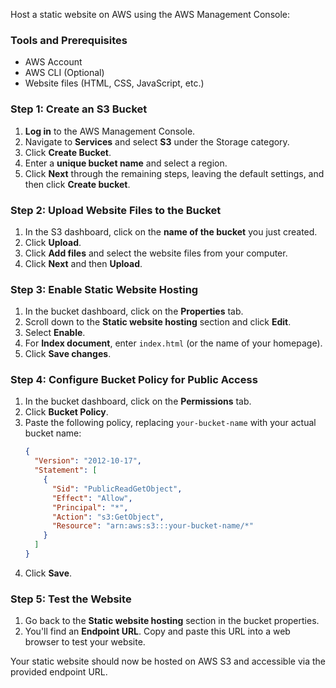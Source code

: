 Host a static website on AWS using the AWS Management Console:

### Tools and Prerequisites
- AWS Account
- AWS CLI (Optional)
- Website files (HTML, CSS, JavaScript, etc.)

### Step 1: Create an S3 Bucket
1. **Log in** to the AWS Management Console.
2. Navigate to **Services** and select **S3** under the Storage category.
3. Click **Create Bucket**.
4. Enter a **unique bucket name** and select a region.
5. Click **Next** through the remaining steps, leaving the default settings, and then click **Create bucket**.

### Step 2: Upload Website Files to the Bucket
1. In the S3 dashboard, click on the **name of the bucket** you just created.
2. Click **Upload**.
3. Click **Add files** and select the website files from your computer.
4. Click **Next** and then **Upload**.

### Step 3: Enable Static Website Hosting
1. In the bucket dashboard, click on the **Properties** tab.
2. Scroll down to the **Static website hosting** section and click **Edit**.
3. Select **Enable**.
4. For **Index document**, enter `index.html` (or the name of your homepage).
5. Click **Save changes**.

### Step 4: Configure Bucket Policy for Public Access
1. In the bucket dashboard, click on the **Permissions** tab.
2. Click **Bucket Policy**.
3. Paste the following policy, replacing `your-bucket-name` with your actual bucket name:
   ```json
   {
     "Version": "2012-10-17",
     "Statement": [
       {
         "Sid": "PublicReadGetObject",
         "Effect": "Allow",
         "Principal": "*",
         "Action": "s3:GetObject",
         "Resource": "arn:aws:s3:::your-bucket-name/*"
       }
     ]
   }
   ```
4. Click **Save**.

### Step 5: Test the Website
1. Go back to the **Static website hosting** section in the bucket properties.
2. You'll find an **Endpoint URL**. Copy and paste this URL into a web browser to test your website.

Your static website should now be hosted on AWS S3 and accessible via the provided endpoint URL.
